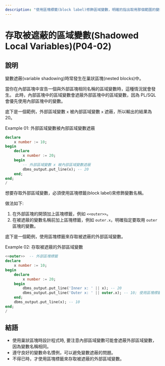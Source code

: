 ```yaml
---
description: "使用區塊標籤(block label)修飾區域變數，明確的指出取用那個範圍的變數。"
---
```


# 存取被遮蔽的區域變數(Shadowed Local Variables)(P04-02)

## 說明 

變數遮蔽(variable shadowing)時常發生在巢狀區塊(nested blocks)中。

當你在內部區塊中宣告一個與外部區塊相同名稱的區域變數時，這種情況就會發生。
此時，內部區塊中的區域變數會遮蔽外部區塊中的區域變數，因為 PL/SQL 會優先使用內部區塊中的變數。

底下是一個範例，外部區域變數 `x` 被內部區域變數 `x` 遮蔽，所以輸出的結果為 20。

Example 01: 外部區域變數被內部區域變數遮蔽
```sql
declare
    x number := 10;
begin
    declare
        x number := 20;
    begin
        -- 外部區域變數 x 被內部區域變數遮蔽
        dbms_output.put_line(x); -- 20
    end;
end;
/
```

想要存取外部區域變數，必須使用區塊標籤(block label)來修飾變數名稱。

做法如下:
1. 在外部區塊的開頭加上區塊標籤，例如 `<<outer>>`。
2. 在被遮蔽的變數名稱前加上區塊標籤，例如 `outer.x`，明確指定要取用 `outer` 區塊的變數。

底下是一個範例，使用區塊標籤來存取被遮蔽的外部區域變數。

Example 02: 存取被遮蔽的外部區域變數
```sql
<<outer>>  -- 外部區塊標籤
declare
    x number := 10;
begin
    declare
        x number := 20;
    begin
        dbms_output.put_line('Inner x: ' || x); -- 20
        dbms_output.put_line('Outer x: ' || outer.x); -- 10; 使用區塊標籤修飾變數
    end;
    dbms_output.put_line(x); -- 10
end;
/
```

## 結語

- 使用巢狀區塊時設計程式時, 要注意內部區域變數可能會遮蔽外部區域變數，因為變數名稱相同。
- 遵守良好的變數命名慣例，可以避免變數遮蔽的問題。
- 不得已時，才使用區塊標籤來存取被遮蔽的外部區域變數。
